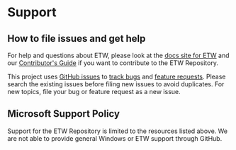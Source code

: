 # Support

## How to file issues and get help

For help and questions about ETW, please look at the [docs site for ETW][docs] and our [Contributor's Guide][contributor] if you want to contribute to the ETW Repository.

This project uses [GitHub issues][gh-issue] to [track bugs][gh-bug] and [feature requests][gh-feature]. Please search the existing issues before filing new issues to avoid duplicates. For new topics, file your bug or feature request as a new issue.

## Microsoft Support Policy

Support for the ETW Repository is limited to the resources listed above. We are not able to provide general Windows or ETW support through GitHub.

[gh-issue]: https://github.com/microsoft/ETW/issues/new
[gh-bug]: https://github.com/microsoft/ETW/labels/bug
[gh-feature]: https://github.com/microsoft/ETW/labels/enhancement
[docs]: https://learn.microsoft.com/windows/win32/etw/event-tracing-portal
[contributor]: https://github.com/microsoft/ETW/blob/main/README.md#contributing
